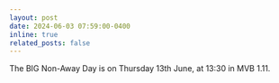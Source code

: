 ```yaml
---
layout: post
date: 2024-06-03 07:59:00-0400
inline: true
related_posts: false
---
```


The BIG Non-Away Day is on Thursday 13th June, at 13:30 in MVB 1.11.
